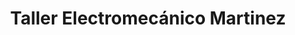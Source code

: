 ---
title: "Taller Electromecánico Martinez"
url: /villaquejida/taller-electromecanico-martinez/
shop: reparación de automóviles
---